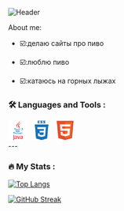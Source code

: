 ![Header](https://media.tenor.com/hW_mTYy_zS4AAAAi/gojo-satoru.gif)

About me:  
- ☑️:делаю сайты про пиво 

- ☑️:люблю пиво

- ☑️:катаюсь на горных лыжах

### :hammer_and_wrench: Languages and Tools :
<div>
  <img src="https://github.com/devicons/devicon/blob/master/icons/java/java-original-wordmark.svg" title="Java" alt="Java" width="40" height="40"/>&nbsp;
  <img src="https://github.com/devicons/devicon/blob/master/icons/css3/css3-plain-wordmark.svg"  title="CSS" alt="CSS" width="40" height="40"/>&nbsp;
  <img src="https://github.com/devicons/devicon/blob/master/icons/html5/html5-original.svg" title="HTML" alt="HTML" width="40" height="40"/>&nbsp;
</div>
---

### :fire: My Stats :
[![Top Langs](https://github-readme-stats.vercel.app/api/top-langs/?username=loki777t&layout=compact&theme=vision-friendly-dark)](https://github.com/anuraghazra/github-readme-stats)

[![GitHub Streak](http://github-readme-streak-stats.herokuapp.com?user=loki777t&theme=dark&background=000000)](https://git.io/streak-stats)





